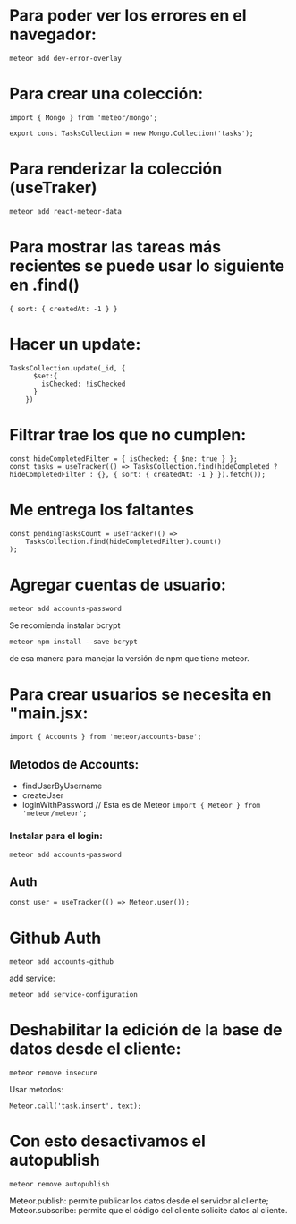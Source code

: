 # Para poder ver los errores en el navegador:
```
meteor add dev-error-overlay
```
# Para crear una colección:
```
import { Mongo } from 'meteor/mongo';

export const TasksCollection = new Mongo.Collection('tasks');
```
# Para renderizar la colección (useTraker)
```
meteor add react-meteor-data
```
# Para mostrar las tareas más recientes se puede usar lo siguiente en .find()
```
{ sort: { createdAt: -1 } }
```
# Hacer un update:

```
TasksCollection.update(_id, {
      $set:{
        isChecked: !isChecked
      }
    })
```

# Filtrar trae los que no cumplen:
```
const hideCompletedFilter = { isChecked: { $ne: true } };
const tasks = useTracker(() => TasksCollection.find(hideCompleted ? hideCompletedFilter : {}, { sort: { createdAt: -1 } }).fetch());
```
# Me entrega los faltantes
```
const pendingTasksCount = useTracker(() =>
    TasksCollection.find(hideCompletedFilter).count()
); 
```

# Agregar cuentas de usuario:
```
meteor add accounts-password
```
Se recomienda instalar bcrypt
```
meteor npm install --save bcrypt
```
de esa manera para manejar la versión de npm que tiene meteor.

# Para crear usuarios se necesita en "main.jsx:
```
import { Accounts } from 'meteor/accounts-base';
```
## Metodos de Accounts:
- findUserByUsername
- createUser
- loginWithPassword // Esta es de Meteor ```import { Meteor } from 'meteor/meteor';```
### Instalar para el login:
```
meteor add accounts-password
```

## Auth
```
const user = useTracker(() => Meteor.user());
```

# Github Auth
```
meteor add accounts-github
```
add service:
```
meteor add service-configuration
```
# Deshabilitar la edición de la base de datos desde el cliente:
```
meteor remove insecure
```

Usar metodos:
```
Meteor.call('task.insert', text);
```

# Con esto desactivamos el autopublish

```
meteor remove autopublish

```

Meteor.publish: permite publicar los datos desde el servidor al cliente;
Meteor.subscribe: permite que el código del cliente solicite datos al cliente.